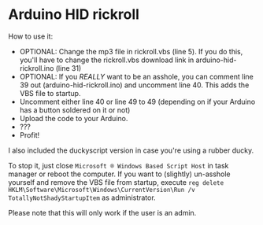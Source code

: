 # Arduino HID rickroll

How to use it:
- OPTIONAL: Change the mp3 file in rickroll.vbs (line 5). If you do this, you'll have to change the rickroll.vbs download link in arduino-hid-rickroll.ino (line 31)
- OPTIONAL: If you *REALLY* want to be an asshole, you can comment line 39 out (arduino-hid-rickroll.ino) and uncomment line 40. This adds the VBS file to startup.
- Uncomment either line 40 or line 49 to 49 (depending on if your Arduino has a button soldered on it or not)
- Upload the code to your Arduino.
- ???
- Profit!

I also included the duckyscript version in case you're using a rubber ducky.

To stop it, just close `Microsoft ® Windows Based Script Host` in task manager or reboot the computer. If you want to (slightly) un-asshole yourself and remove the VBS file from startup, execute `reg delete HKLM\Software\Microsoft\Windows\CurrentVersion\Run /v TotallyNotShadyStartupItem` as administrator.

Please note that this will only work if the user is an admin.